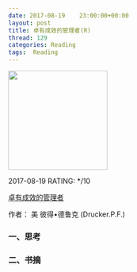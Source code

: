 ```yaml
---
date: 2017-08-19    23:00:00+00:00
layout: post
title: 卓有成效的管理者(R)
thread: 129
categories: Reading
tags:  Reading
---
```


<img src="https://images-cn.ssl-images-amazon.com/images/I/51SyKkbu7lL.jpg" width="200" />

2017-08-19 RATING:  \*/10

[卓有成效的管理者][1]

作者： 美 彼得•德鲁克 (Drucker.P.F.)   

### 一、思考


### 二、书摘

[1]:	https://www.amazon.cn/%E5%8D%93%E6%9C%89%E6%88%90%E6%95%88%E7%9A%84%E7%AE%A1%E7%90%86%E8%80%85-%E5%BD%BC%E5%BE%97-%E5%BE%B7%E9%B2%81%E5%85%8B/dp/B002Q0X41Y